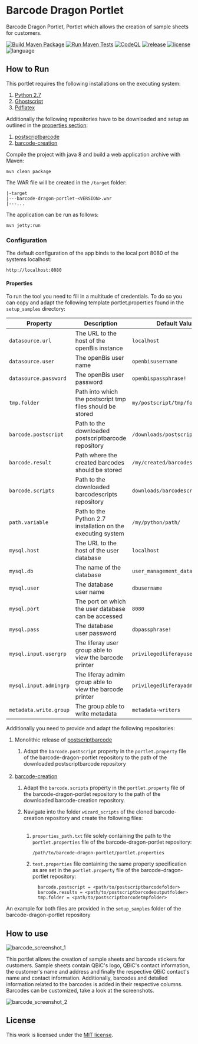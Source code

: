 # Barcode Dragon Portlet

Barcode Dragon Portlet, Portlet which allows the creation of sample sheets for customers.

[![Build Maven Package](https://github.com/qbicsoftware/barcode-dragon-portlet/actions/workflows/build_package.yml/badge.svg)](https://github.com/qbicsoftware/barcode-dragon-portlet/actions/workflows/build_package.yml)
[![Run Maven Tests](https://github.com/qbicsoftware/barcode-dragon-portlet/actions/workflows/run_tests.yml/badge.svg)](https://github.com/qbicsoftware/barcode-dragon-portlet/actions/workflows/run_tests.yml)
[![CodeQL](https://github.com/qbicsoftware/barcode-dragon-portlet/actions/workflows/codeql-analysis.yml/badge.svg)](https://github.com/qbicsoftware/barcode-dragon-portlet/actions/workflows/codeql-analysis.yml)
[![release](https://img.shields.io/github/v/release/qbicsoftware/barcode-dragon-portlet?include_prereleases)](https://github.com/qbicsoftware/barcode-dragon-portlet/releases)
[![license](https://img.shields.io/github/license/qbicsoftware/barcode-dragon-portlet)](https://github.com/qbicsoftware/barcode-dragon-portlet/blob/main/LICENSE)
![language](https://img.shields.io/badge/language-java-blue.svg)

## How to Run


This portlet requires the following installations on the executing system: 
<ol>
<li><a href="https://www.python.org/download/releases/2.7/">Python 2.7</a></li>
<li><a href="https://www.ghostscript.com/releases/index.html">Ghostscript</a></li>
<li><a href="https://pypi.org/project/pdflatex/0.1.3/">Pdflatex</a></li>
</ol>

Additionally the following repositories have to be downloaded and setup as outlined in the [properties section](#properties): 

<ol>
<li><a href="https://github.com/bwipp/postscriptbarcode/releases/tag/2017-07-10">postscriptbarcode</a></li>
<li><a href="https://github.com/qbicsoftware/barcode-creation">barcode-creation</a></li>
</ol>

Compile the project with java 8 and build a web application archive with Maven:

```
mvn clean package
```

The WAR file will be created in the ``/target`` folder:

```
|-target
|---barcode-dragon-portlet-<VERSION>.war
|---...
```

The application can be run as follows:

```
mvn jetty:run 
```

### Configuration

The default configuration of the app binds to the local port 8080 of the systems localhost:

```
http://localhost:8080
```

#### Properties

To run the tool you need to fill in a multitude of credentials. 
To do so you can copy and adapt the following template portlet.properties found in the ``setup_samples`` directory:

| Property               | Description                                                 | Default Value                   |
|------------------------|-------------------------------------------------------------|---------------------------------|
| `datasource.url`       | The URL to the host of the openBis instance                 | `localhost `                    |
| `datasource.user`      | The openBis user name                                       | `openbisusername`               |
| `datasource.password`  | The openBis user password                                   | `openbispassphrase!`            |
| `tmp.folder`           | Path into which the postscript tmp files should be stored   | `my/postscript/tmp/folder!`     |
| `barcode.postscript`   | Path to the downloaded postscriptbarcode repository         | `/downloads/postscriptbarcode/` |
| `barcode.result`       | Path where the created barcodes should be stored            | `/my/created/barcodes`          |
| `barcode.scripts`      | Path to the downloaded barcodescripts repository            | `downloads/barcodescripts/`     |
| `path.variable`        | Path to the Python 2.7 installation on the executing system | `/my/python/path/`              |
| `mysql.host`           | The URL to the host of the user database                    | `localhost `                    |
| `mysql.db`             | The name of the database                                    | `user_management_database`      |
| `mysql.user`           | The database user name                                      | `dbusername`                    |
| `mysql.port`           | The port on which the user database can be accessed         | `8080`                          |
| `mysql.pass`           | The database user password                                  | `dbpassphrase!`                 |
| `mysql.input.usergrp`  | The liferay user group able to view the barcode printer     | `privilegedliferayuser`         |
| `mysql.input.admingrp` | The liferay admim group able to view the barcode printer    | `privilegedliferayadmin`        |
| `metadata.write.group` | The group able to write metadata                            | `metadata-writers`              |

Additionally you need to provide and adapt the following repositories:

<ol> 
<li>Monolithic release of <a href="https://github.com/bwipp/postscriptbarcode/releases/tag/2017-07-10">postscriptbarcode</a></li>

1. Adapt the ``barcode.postscript`` property in the ``portlet.property`` file of the barcode-dragon-portlet repository to the path of the downloaded postscriptbarcode repository
<br/><br/>
<li><a href="https://github.com/qbicsoftware/barcode-creation" >barcode-creation</a></li> 

1. Adapt the ``barcode.scripts`` property in the ``portlet.property`` file of the barcode-dragon-portlet repository to the path of the downloaded barcode-creation repository. 

2. Navigate into the folder ``wizard_scripts`` of the cloned barcode-creation repository and create the following files:
<br/><br/>
   1. `properties_path.txt` file solely containing the path to the ``portlet.properties`` file of the barcode-dragon-portlet repository:

          /path/to/barcode-dragon-portlet/portlet.properties
   
   2. `test.properties` file containing the same property specification as are set in the ``portlet.property`` file of the barcode-dragon-portlet repository:
   
            barcode.postscript = <path/to/postscriptbarcodefolder>
            barcode.results = <path/to/postscriptbarcodeoutputfolder>
            tmp.folder = <path/to/postscriptbarcodetmpfolder>
   
</ol>

An example for both files are provided in the ``setup_samples`` folder of the barcode-dragon-portlet repository

## How to use

![barcode_screenshot_1](https://user-images.githubusercontent.com/21954664/41223131-3a008db8-6d69-11e8-825e-d7a3e9d91d1d.png)

This portlet allows the creation of sample sheets and barcode stickers for customers.
Sample sheets contain QBiC's logo, QBiC's contact information, the customer's name and address and finally the respective QBiC contact's name and contact information.
Additionally, barcodes and detailed information related to the barcodes is added in their respective columns.
Barcodes can be customized, take a look at the screenshots.

![barcode_screenshot_2](https://user-images.githubusercontent.com/21954664/41223134-3bced618-6d69-11e8-9d18-f3a12846e05b.png)

## License

This work is licensed under the [MIT license](https://mit-license.org/). 
